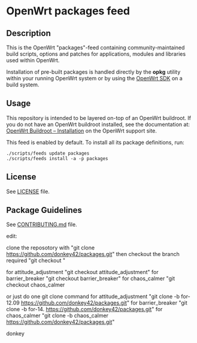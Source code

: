 # OpenWrt packages feed

## Description

This is the OpenWrt "packages"-feed containing community-maintained build scripts, options and patches for applications, modules and libraries used within OpenWrt.

Installation of pre-built packages is handled directly by the **opkg** utility within your running OpenWrt system or by using the [OpenWrt SDK](https://openwrt.org/docs/guide-developer/obtain.firmware.sdk) on a build system.

## Usage

This repository is intended to be layered on-top of an OpenWrt buildroot. If you do not have an OpenWrt buildroot installed, see the documentation at: [OpenWrt Buildroot – Installation](https://openwrt.org/docs/guide-developer/build-system/install-buildsystem) on the OpenWrt support site.

This feed is enabled by default. To install all its package definitions, run:
```
./scripts/feeds update packages
./scripts/feeds install -a -p packages
```

## License

See [LICENSE](LICENSE) file.
 
## Package Guidelines

See [CONTRIBUTING.md](CONTRIBUTING.md) file.

edit:

clone the reposotory with 
"git clone https://github.com/donkey42/packages.git"
then checkout the branch required
"git checkout <required branch>"

for attitude_adjustment "git checkout attitude_adjustment"
for barrier_breaker "git checkout barrier_breaker"
for chaos_calmer "git checkout chaos_calmer

or just do one git clone command
for attitude_adjustment "git clone -b for-12.09 https://github.com/donkey42/packages.git"
for barrier_breaker "git clone -b for-14. https://github.com/donkey42/packages.git"
for chaos_calmer "git clone -b chaos_calmer https://github.com/donkey42/packages.git"

donkey
